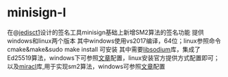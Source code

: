 # minisign-l
在@[jedisct1](https://github.com/jedisct1/minisign)设计的签名工具minisign基础上新增SM2算法的签名功能
提供windows和linux两个版本
其中windows使用vs2017编译，64位；linux参照命令 cmake&make&sudo make install 可安装
其中需要[libsodium](https://doc.libsodium.org/)库，集成了Ed25519算法，windows下可参照[文章](https://blog.csdn.net/wangmumutwo/article/details/88927246)配置，linux安装官方提供方式配置即可；
以及[miracl](https://github.com/miracl/MIRACL)库,用于实现sm2算法，windows可参照[文章](https://blog.csdn.net/a344288106/article/details/80094878)配置
